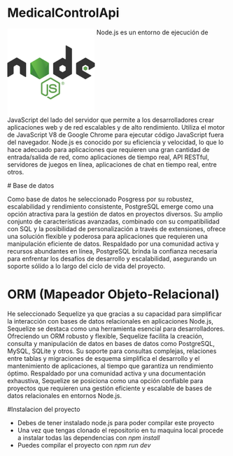 # MedicalControlApi

<p>
    <a href="https://nodejs.org" target="_blank" rel="noreferrer" style="display: inline-block; vertical-align: top;">
        <img src="https://raw.githubusercontent.com/devicons/devicon/master/icons/nodejs/nodejs-original-wordmark.svg" alt="nodejs" width="200" height="200" style="float: left; margin-right: 10px, margin-bottom: 20px;"/>
    </a>
    Node.js es un entorno de ejecución de JavaScript del lado del servidor que permite a los desarrolladores crear aplicaciones web y de red escalables y de alto rendimiento. Utiliza el motor de JavaScript V8 de Google Chrome para ejecutar código JavaScript fuera del navegador. Node.js es conocido por su eficiencia y velocidad, lo que lo hace adecuado para aplicaciones que requieren una gran cantidad de entrada/salida de red, como aplicaciones de tiempo real, API RESTful, servidores de juegos en línea, aplicaciones de chat en tiempo real, entre otros.
</p>
# Base de datos


Como base de datos he seleccionado Posgress por su robustez, escalabilidad y rendimiento consistente, PostgreSQL emerge como una opción atractiva para la gestión de datos en proyectos diversos. Su amplio conjunto de características avanzadas, combinado con su compatibilidad con SQL y la posibilidad de personalización a través de extensiones, ofrece una solución flexible y poderosa para aplicaciones que requieren una manipulación eficiente de datos. Respaldado por una comunidad activa y recursos abundantes en línea, PostgreSQL brinda la confianza necesaria para enfrentar los desafíos de desarrollo y escalabilidad, asegurando un soporte sólido a lo largo del ciclo de vida del proyecto.

# ORM (Mapeador Objeto-Relacional)


He seleccionado Sequelize ya que gracias a su capacidad para simplificar la interacción con bases de datos relacionales en aplicaciones Node.js, Sequelize se destaca como una herramienta esencial para desarrolladores. Ofreciendo un ORM robusto y flexible, Sequelize facilita la creación, consulta y manipulación de datos en bases de datos como PostgreSQL, MySQL, SQLite y otros. Su soporte para consultas complejas, relaciones entre tablas y migraciones de esquema simplifica el desarrollo y el mantenimiento de aplicaciones, al tiempo que garantiza un rendimiento óptimo. Respaldado por una comunidad activa y una documentación exhaustiva, Sequelize se posiciona como una opción confiable para proyectos que requieren una gestión eficiente y escalable de bases de datos relacionales en entornos Node.js.


#Instalacion del proyecto 

- Debes de tener instalado node.js para poder compilar este proyecto
- Una vez que tengas clonado el repositorio en tu maquina local procede a instalar todas las dependencias con *npm install*
- Puedes compilar el proyecto con *npm run dev*
